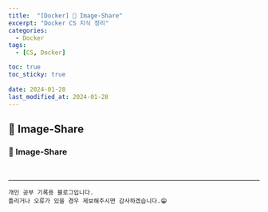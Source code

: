 ```yaml
---
title:  "[Docker] 🐋 Image-Share"
excerpt: "Docker CS 지식 정리"
categories:
  - Docker
tags:
  - [CS, Docker]

toc: true
toc_sticky: true
 
date: 2024-01-28
last_modified_at: 2024-01-28
---
```


## 📖 Image-Share

### 🍄 Image-Share

<br>

***
    개인 공부 기록용 블로그입니다.
    틀리거나 오류가 있을 경우 제보해주시면 감사하겠습니다.😁